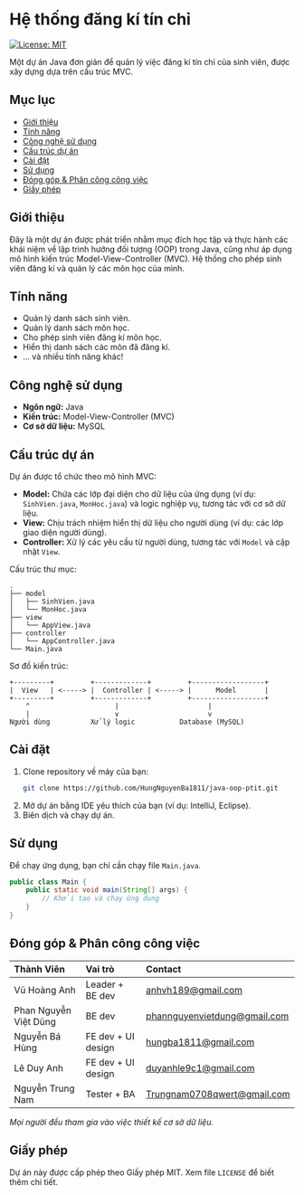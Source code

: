# Hệ thống đăng kí tín chỉ

[![License: MIT](https://img.shields.io/badge/License-MIT-yellow.svg)](https://opensource.org/licenses/MIT)

Một dự án Java đơn giản để quản lý việc đăng kí tín chỉ của sinh viên, được xây dựng dựa trên cấu trúc MVC.

## Mục lục

- [Giới thiệu](#giới-thiệu)
- [Tính năng](#tính-năng)
- [Công nghệ sử dụng](#công-nghệ-sử-dụng)
- [Cấu trúc dự án](#cấu-trúc-dự-án)
- [Cài đặt](#cài-đặt)
- [Sử dụng](#sử-dụng)
- [Đóng góp & Phân công công việc](#đóng-góp--phân-công-công-việc)
- [Giấy phép](#giấy-phép)

## Giới thiệu

Đây là một dự án được phát triển nhằm mục đích học tập và thực hành các khái niệm về lập trình hướng đối tượng (OOP) trong Java, cũng như áp dụng mô hình kiến trúc Model-View-Controller (MVC). Hệ thống cho phép sinh viên đăng kí và quản lý các môn học của mình.

## Tính năng

- Quản lý danh sách sinh viên.
- Quản lý danh sách môn học.
- Cho phép sinh viên đăng kí môn học.
- Hiển thị danh sách các môn đã đăng kí.
- ... và nhiều tính năng khác!

## Công nghệ sử dụng

- **Ngôn ngữ:** Java
- **Kiến trúc:** Model-View-Controller (MVC)
- **Cơ sở dữ liệu:** MySQL

## Cấu trúc dự án

Dự án được tổ chức theo mô hình MVC:

- **Model:** Chứa các lớp đại diện cho dữ liệu của ứng dụng (ví dụ: `SinhVien.java`, `MonHoc.java`) và logic nghiệp vụ, tương tác với cơ sở dữ liệu.
- **View:** Chịu trách nhiệm hiển thị dữ liệu cho người dùng (ví dụ: các lớp giao diện người dùng).
- **Controller:** Xử lý các yêu cầu từ người dùng, tương tác với `Model` và cập nhật `View`.

Cấu trúc thư mục:
```
.
├── model
│   ├── SinhVien.java
│   └── MonHoc.java
├── view
│   └── AppView.java
├── controller
│   └── AppController.java
└── Main.java
```

Sơ đồ kiến trúc:
```ascii
+---------+         +-------------+         +------------------+
|  View   | <-----> |  Controller | <-----> |      Model       |
+---------+         +-------------+         +------------------+
    ^                     |                      |
    |                     v                      v
Người dùng          Xử lý logic           Database (MySQL)
```

## Cài đặt

1.  Clone repository về máy của bạn:
    ```sh
    git clone https://github.com/HungNguyenBa1811/java-oop-ptit.git
    ```
2.  Mở dự án bằng IDE yêu thích của bạn (ví dụ: IntelliJ, Eclipse).
3.  Biên dịch và chạy dự án.

## Sử dụng

Để chạy ứng dụng, bạn chỉ cần chạy file `Main.java`.

```java
public class Main {
    public static void main(String[] args) {
        // Khởi tạo và chạy ứng dụng
    }
}
```

## Đóng góp & Phân công công việc

| Thành Viên | Vai trò | Contact |
| :--- | :--- | :--- |
| Vũ Hoàng Anh | Leader + BE dev | anhvh189@gmail.com |
| Phan Nguyễn Việt Dũng | BE dev | phannguyenvietdung@gmail.com |
| Nguyễn Bá Hùng | FE dev + UI design | hungba1811@gmail.com |
| Lê Duy Anh | FE dev + UI design | duyanhle9c1@gmail.com |
| Nguyễn Trung Nam | Tester + BA | Trungnam0708qwert@gmail.com |

*Mọi người đều tham gia vào việc thiết kế cơ sở dữ liệu.*

## Giấy phép

Dự án này được cấp phép theo Giấy phép MIT. Xem file `LICENSE` để biết thêm chi tiết.
